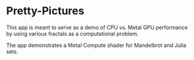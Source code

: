 # Pretty-Pictures

This app is meant to serve as a demo of CPU vs. Metal GPU performance by using various fractals as a computational problem.

The app demonstrates a Metal Compute shader for Mandelbrot and Julia sets.
